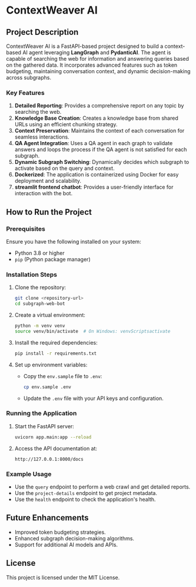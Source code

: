# ContextWeaver AI

## Project Description

ContextWeaver AI is a FastAPI-based project designed to build a context-based AI agent leveraging **LangGraph** and **PydanticAI**. The agent is capable of searching the web for information and answering queries based on the gathered data. It incorporates advanced features such as token budgeting, maintaining conversation context, and dynamic decision-making across subgraphs.

### Key Features

1. **Detailed Reporting**: Provides a comprehensive report on any topic by searching the web.
2. **Knowledge Base Creation**: Creates a knowledge base from shared URLs using an efficient chunking strategy.
3. **Context Preservation**: Maintains the context of each conversation for seamless interactions.
4. **QA Agent Integration**: Uses a QA agent in each graph to validate answers and loops the process if the QA agent is not satisfied for each subgraph.
5. **Dynamic Subgraph Switching**: Dynamically decides which subgraph to activate based on the query and context.
6. **Dockerized**: The application is containerized using Docker for easy deployment and scalability.
7. **streamlit frontend chatbot**: Provides a user-friendly interface for interaction with the bot.

## How to Run the Project

### Prerequisites

Ensure you have the following installed on your system:
- Python 3.8 or higher
- `pip` (Python package manager)

### Installation Steps

1. Clone the repository:
   ```bash
   git clone <repository-url>
   cd subgraph-web-bot
   ```

2. Create a virtual environment:
   ```bash
   python -m venv venv
   source venv/bin/activate  # On Windows: venvScriptsactivate
   ```

3. Install the required dependencies:
   ```bash
   pip install -r requirements.txt
   ```

4. Set up environment variables:
   - Copy the `env.sample` file to `.env`:
     ```bash
     cp env.sample .env
     ```
   - Update the `.env` file with your API keys and configuration.

### Running the Application

1. Start the FastAPI server:
   ```bash
   uvicorn app.main:app --reload
   ```

2. Access the API documentation at:
   ```
   http://127.0.0.1:8000/docs
   ```

### Example Usage

- Use the `query` endpoint to perform a web crawl and get detailed reports.
- Use the `project-details` endpoint to get project metadata.
- Use the `health` endpoint to check the application's health.

## Future Enhancements

- Improved token budgeting strategies.
- Enhanced subgraph decision-making algorithms.
- Support for additional AI models and APIs.

## License

This project is licensed under the MIT License.
